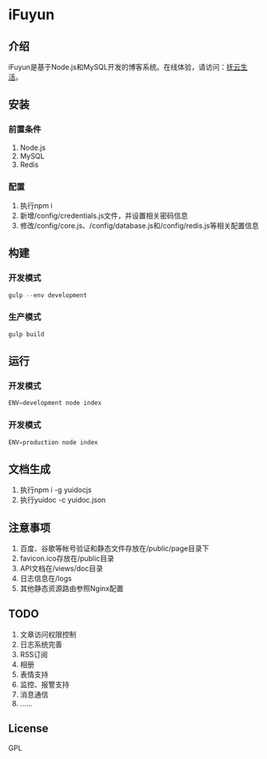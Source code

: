 # iFuyun

## 介绍
iFuyun是基于Node.js和MySQL开发的博客系统。在线体验，请访问：[抚云生活](http://www.ifuyun.com/ "抚云生活")。

## 安装

### 前置条件
1. Node.js
2. MySQL
3. Redis

### 配置
1. 执行npm i
2. 新增/config/credentials.js文件，并设置相关密码信息
3. 修改/config/core.js、/config/database.js和/config/redis.js等相关配置信息

## 构建
### 开发模式
```js
gulp --env development
````

### 生产模式
```js
gulp build
```

## 运行
### 开发模式
```js
ENV=development node index
```

### 开发模式
```js
ENV=production node index
```

## 文档生成
1. 执行npm i -g yuidocjs
2. 执行yuidoc -c yuidoc.json

## 注意事项
1. 百度、谷歌等帐号验证和静态文件存放在/public/page目录下
2. favicon.ico存放在/public目录
3. API文档在/views/doc目录
4. 日志信息在/logs
5. 其他静态资源路由参照Nginx配置

## TODO
1. 文章访问权限控制
2. 日志系统完善
3. RSS订阅
4. 相册
5. 表情支持
6. 监控、报警支持
7. 消息通信
8. ……

## License
GPL
